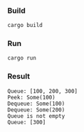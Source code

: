### Build

```bash
cargo build
```

### Run

```bash
cargo run
```

### Result

```
Queue: [100, 200, 300]
Peek: Some(100)
Dequeue: Some(100)
Dequeue: Some(200)
Queue is not empty
Queue: [300]

```
